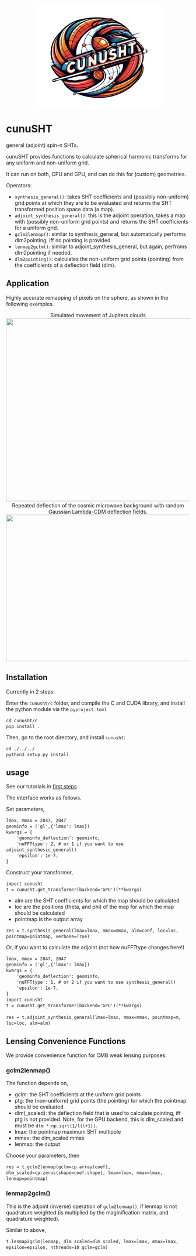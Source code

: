 
<center>
<img src="res/logo.png" width="350" height="280"/>
</center>

# cunuSHT
general (adjoint) spin-n SHTs.

cunuSHT provides functions to calculate spherical harmonic transforms for any uniform and non-uniform grid.

It can run on both, CPU and GPU, and can do this for (custom) geometries.

Operators:

 - `synthesis_general()`: takes SHT coefficients and (possibly non-uniform) grid points at which they are to be evaluated and returns the SHT transformed position space data (a map).
 - `adjoint_synthesis_general()`: this is the adjoint operation, takes a map with (possibly non-uniform grid points) and returns the SHT coefficients for a uniform grid. 
 - `gclm2lenmap()`: similar to synthesis_general, but automatically performs dlm2pointing, iff no pointing is provided
 - `lenmap2gclm()`: similar to adjoint_synthesis_general, but again, perfroms dlm2pointing if needed.
 - `dlm2pointing()`: calculates the non-uniform grid points (pointing) from the coefficients of a deflection field (dlm).


## Application

Highly accurate remapping of pixels on the sphere, as shown in the following examples.
<center>
Simulated movement of Jupiters clouds
<img src="res/jupiter.gif" width="650" height="500"/>
Repeated deflection of the cosmic microwave background with random Gaussian Lambda-CDM deflection fields.
<img src="res/deffield.gif" width="550" height="400"/>
</center>


## Installation

Currently in 2 steps:

Enter the `cunusht/c` folder, and compile the C and CUDA library, and install the python module via the `pyproject.toml`

```
cd cunusht/c
pip install .
```

Then, go to the root directory, and install `cunusht`:

```
cd ./../../
python3 setup.py install
```

## usage

See our tutorials in [first steps](https://github.com/Sebastian-Belkner/cunuSHT/tree/main/first_steps).

The interface works as follows.

Set parameters,

```
lmax, mmax = 2047, 2047
geominfo = ('gl',{'lmax': lmax})
kwargs = {
    'geominfo_deflection': geominfo,
    'nuFFTtype': 2, # or 1 if you want to use adjoint_synthesis_general()
    'epsilon': 1e-7,
}
```

Construct your transformer,
```
import cunusht
t = cunusht.get_transformer(backend='GPU')(**kwargs)
```

 - alm are the SHT coefficients for which the map should be calculated
 - loc are the positions (theta, and phi) of the map for which the map should be calculated
 - pointmap is the output array
```
res = t.synthesis_general(lmax=lmax, mmax=mmax, alm=coef, loc=loc, pointmap=pointmap, verbose=True)
```

Or, if you want to calculate the adjoint (not how nuFFTtype changes here!)

```
lmax, mmax = 2047, 2047
geominfo = ('gl',{'lmax': lmax})
kwargs = {
    'geominfo_deflection': geominfo,
    'nuFFTtype': 1, # or 2 if you want to use synthesis_general()
    'epsilon': 1e-7,
}
import cunusht
t = cunusht.get_transformer(backend='GPU')(**kwargs)

res = t.adjoint_synthesis_general(lmax=lmax, mmax=mmax, pointmap=m, loc=loc, alm=alm)
```

## Lensing Convenience Functions
We provide convenience function for CMB weak lensing purposes.

### gclm2lenmap()
The function depends on,
- gclm: the SHT coefficients at the uniform grid points
- ptg: the (non-uniform) grid points (the pointing) for which the pointmap should be evaluated
- dlm(_scaled): the deflection field that is used to calculate pointing, iff ptg is not provided. Note, for the GPU backend, this is dlm_scaled and must be `dlm * np.sqrt(1/l(l+1))`.
- lmax: the pointmap maximum SHT multipole
- mmax: the dlm_scaled mmax
- lenmap: the output

Choose your parameters, then
```
res = t.gclm2lenmap(gclm=cp.array(coef), dlm_scaled=cp.zeros(shape=coef.shape), lmax=lmax, mmax=lmax, lenmap=pointmap)
```

### lenmap2gclm()
This is the adjoint (inverse) operation of `gclm2lenmap()`, if lenmap is not quadrature weighted (is multiplied by the maginification matrix, and quadrature weighted).

Similar to above,

```
t.lenmap2gclm(lenmap, dlm_scaled=dlm_scaled, lmax=lmax, mmax=lmax, epsilon=epsilon, nthreads=10 gclm=gclm)
```